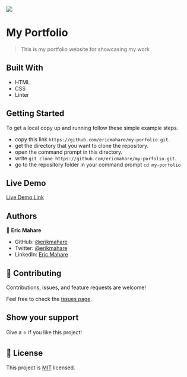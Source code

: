 ![](https://img.shields.io/badge/Microverse-blueviolet)

# My Portfolio

> This is my portfolio website for showcasing my work

## Built With

- HTML
- CSS
- Linter
## Getting Started

To get a local copy up and running follow these simple example steps.

- copy this link `https://github.com/ericmahare/my-porfolio.git`.
- get the directory that you want to clone the repository.
- open the command prompt in this directory.
- write `git clone https://github.com/ericmahare/my-porfolio.git`.
- go to the repository folder in your command prompt `cd my-porfolio`

## Live Demo

[Live Demo Link](https://623d64da936b75125a3d8df1--erikmahare.netlify.app/)

## Authors

👤 **Eric Mahare**

- GitHub: [@erikmahare](https://github.com/ericmahare)
- Twitter: [@erikmahare](https://twitter.com/erikmahare)
- LinkedIn: [Eric Mahare](https://www.linkedin.com/in/eric-mahare-358944183?lipi=urn%3Ali%3Apage%3Ad_flagship3_profile_view_base_contact_details%3BGc83LPvtSs%2BW8o55aCNPKw%3D%3D)


## 🤝 Contributing

Contributions, issues, and feature requests are welcome!

Feel free to check the [issues page](../../issues/).

## Show your support

Give a ⭐️ if you like this project!

## 📝 License

This project is [MIT](./MIT.md) licensed.

